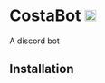 # CostaBot <img src="https://cdn.discordapp.com/attachments/804650627459448844/817360465071439902/logo.png" alt="logo" width="20"/>


A discord bot

## Installation

```

```
